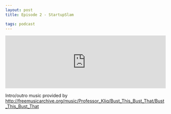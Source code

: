 ```yaml
---
layout: post
title: Episode 2 - StartupSlam

tags: podcast
---
```


<iframe width="100%" height="166" scrolling="no" frameborder="no" src="https://w.soundcloud.com/player/?url=https%3A//api.soundcloud.com/tracks/227285028&amp;color=ff5500&amp;auto_play=false&amp;hide_related=false&amp;show_comments=true&amp;show_user=true&amp;show_reposts=false"></iframe>

Intro/outro music provided by <http://freemusicarchive.org/music/Professor_Kliq/Bust_This_Bust_That/Bust_This_Bust_That>
